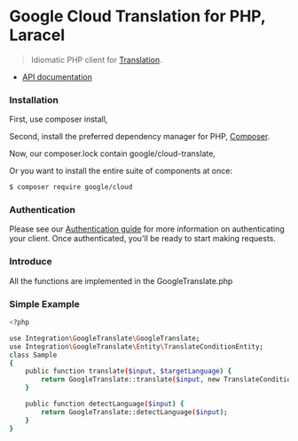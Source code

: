 # Google Cloud Translation for PHP, Laracel

> Idiomatic PHP client for [Translation](https://cloud.google.com/translate/).

* [API documentation](http://googleapis.github.io/google-cloud-php/#/docs/cloud-translate/v1.10.0/translate/v2/translateclient)

### Installation

First, use composer install,

Second, install the preferred dependency manager for PHP, [Composer](https://getcomposer.org/).

Now, our composer.lock contain google/cloud-translate,

Or you want to install the entire suite of components at once:

```sh
$ composer require google/cloud
```

### Authentication

Please see our [Authentication guide](https://github.com/googleapis/google-cloud-php/blob/master/AUTHENTICATION.md) for more information
on authenticating your client. Once authenticated, you'll be ready to start making requests.

### Introduce

All the functions are implemented in the GoogleTranslate.php

### Simple Example
```sh
<?php

use Integration\GoogleTranslate\GoogleTranslate;
use Integration\GoogleTranslate\Entity\TranslateConditionEntity;
class Sample
{
    public function translate($input, $targetLanguage) {
        return GoogleTranslate::translate($input, new TranslateConditionEntity(null, $targetLanguage));
    }

    public function detectLanguage($input) {
        return GoogleTranslate::detectLanguage($input);
    }
}

```